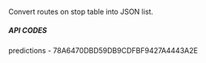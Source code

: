 

Convert routes on stop table into JSON list.



##### API CODES

predictions - 78A6470DBD59DB9CDFBF9427A4443A2E
